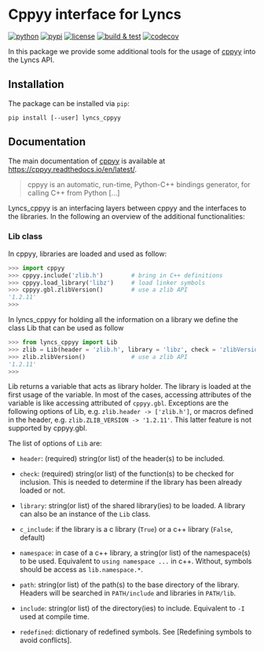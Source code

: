 # Cppyy interface for Lyncs

[![python](https://img.shields.io/pypi/pyversions/lyncs_cppyy.svg?logo=python)](https://pypi.org/project/lyncs_cppyy/)
[![pypi](https://img.shields.io/pypi/v/lyncs_cppyy.svg?logo=python)](https://pypi.org/project/lyncs_cppyy/)
[![license](https://img.shields.io/github/license/Lyncs-API/lyncs.cppyy?logo=github)](https://github.com/Lyncs-API/lyncs.cppyy/blob/master/LICENSE)
[![build & test](https://img.shields.io/github/workflow/status/Lyncs-API/lyncs.cppyy/build%20&%20test?logo=github)](https://github.com/Lyncs-API/lyncs.cppyy/actions)
[![codecov](https://img.shields.io/codecov/c/github/Lyncs-API/lyncs.cppyy?logo=codecov)](https://codecov.io/gh/Lyncs-API/lyncs.cppyy)

[comment]: <> (Definition of some common links)
[cppyy]: https://cppyy.readthedocs.io/en/latest/


In this package we provide some additional tools for the usage of [cppyy] into the Lyncs API.

## Installation

The package can be installed via `pip`:

```
pip install [--user] lyncs_cppyy
```

## Documentation

The main documentation of [cppyy] is available at https://cppyy.readthedocs.io/en/latest/.

> cppyy is an automatic, run-time, Python-C++ bindings generator, for calling C++ from Python [...]

Lyncs_cppyy is an interfacing layers between cppyy and the interfaces to the libraries.
In the following an overview of the additional functionalities:

### Lib class

In cppyy, libraries are loaded and used as follow:

```python
>>> import cppyy
>>> cppyy.include('zlib.h')        # bring in C++ definitions
>>> cppyy.load_library('libz')     # load linker symbols
>>> cppyy.gbl.zlibVersion()        # use a zlib API
'1.2.11'
>>>
```

In lyncs_cppyy for holding all the information on a library we define the class Lib that can be used as follow

```python
>>> from lyncs_cppyy import Lib
>>> zlib = Lib(header = 'zlib.h', library = 'libz', check = 'zlibVersion') 
>>> zlib.zlibVersion()             # use a zlib API
'1.2.11'
>>>
```

Lib returns a variable that acts as library holder.
The library is loaded at the first usage of the variable.
In most of the cases, accessing attributes of the variable is like accessing attributed of `cppyy.gbl`.
Exceptions are the following options of Lib, e.g. `zlib.header -> ['zlib.h']`,
or macros defined in the header, e.g. `zlib.ZLIB_VERSION -> '1.2.11'`.
This latter feature is not supported by cppyy.gbl.

The list of options of `Lib` are:

- `header`: (required) string(or list) of the header(s) to be included.

- `check`: (required) string(or list) of the function(s) to be checked for inclusion.
  This is needed to determine if the library has been already loaded or not.

- `library`: string(or list) of the shared library(ies) to be loaded.
  A library can also be an instance of the `Lib` class.

- `c_include`: if the library is a c library (`True`) or a c++ library (`False`, default)

- `namespace`: in case of a c++ library, a string(or list) of the namespace(s) to be used.
  Equivalent to `using namespace ...` in c++. Without, symbols should be access as `lib.namespace.*`.

- `path`: string(or list) of the path(s) to the base directory of the library.
  Headers will be searched in `PATH/include` and libraries in `PATH/lib`.

- `include`: string(or list) of the directory(ies) to include. Equivalent to `-I` used at compile time.

- `redefined`: dictionary of redefined symbols. See [Redefining symbols to avoid conflicts].


